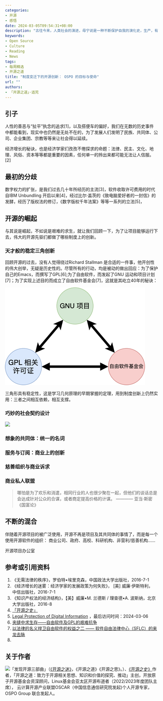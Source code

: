 ```yaml
---
categories:
- 开源
- 感悟
date: 2024-03-05T09:54:31+08:00
description: "古往今来，人类社会的演进，毋宁说是一种不断保护自我的演化史，生产，有人会去破坏生产；秩序，有人会去破坏秩序，物理学上有个名词：墒增，貌似置放在社会上也能够解释。开源，如果放任自流，显然也不会有什么发展，在众多的共同的解决方式中，Open Source Program Office 显然不可或缺。"
keywords:
- Open Source
- Culture
- Reading
- News
tags:
- 每周精选
- 开源之道
title: "制度变迁下的开源创新： OSPO 的目标与使命"
url: ""
authors:
- 「开源之道」·适兕
---
```


## 引子

人性的善恶与“扯平”执念的追求[1]，以及搭便车的偏好，我们在无数的历史事件中都能看到，现实中也仍然是无处不在的，为了发展人们发明了民族、共同体、公司、企业集团、宗教等等来让社会得以延续。

经济增长的秘诀，也是经济学家们孜孜不倦探求的命题：法律、民主、文化、地理、风俗、资本等等都是重要的因素，任何单一的拎出来都可能无法让人信服。[2]

> 

## 最初的分歧

数字权力的扩张，是我们过去几十年所经历的主流[3]，软件收取许可费用的时代自IBM Unbundling 开启以来[4]，经过比尔·盖茨的《致电脑爱好者的一封信》的发酵，经历了版权法的修订，《数字版权千年法案》等等一系列的立法[5]，

## 开源的崛起

与其说是崛起，不如说是艰难的求生，就让我们回顾一下，为了让项目能够运行下去，伟大的开源先驱们都做了哪些制度上的创新。

### 天才般的稳定三角创新

回顾开源的过去，没有人觉得绕过Richard Stallman 是合适的一件事，他开创性的伟大创举，无疑是历史性的。尽管所有的行动，均是被动的做出回应：为了保护自己的Emacs，而撰写了GPL[6];为了自由软件，而发起了GNU 运动和项目计划[7]；为了实现上述目的而成立了自由软件基金会[7]，这就是其屹立40年的秘诀：

![](/images/fsf-gpl-gnu.png)

三角形具有稳定性，这是学习几何原理的早期掌握的定理，用到制度创新上仍然实用：三者之间相互依赖，相互支撑。

### 巧妙的社会契约设计

![](https://www.opensourceforu.com/wp-content/uploads/2017/01/Rise-of-OpenSource-illustration.jpg)

### 想象的共同体：统一的名词


### 服务与订阅：商业上的创新


### 慈善组织与商业诉求



### 商业私人联盟

> 哪怕是为了欢乐和消遣，相同行业的人也很少聚在一起，但他们的谈话总是会达成针对公众的合谋，或者商定提高价格的计谋。
>     ———— 亚当·斯密 《国富论》


## 不断的混合

伴随着开源项目的被广泛使用，开源不再是项目及其共同体的事情了，而是每一个使用开源软件的组织： 商业公司、政府、高校、科研机构、非营利/慈善机构...... 

开源项目办公室

## 参考或引用资料

1. 《无需法律的秩序》，罗伯特•埃里克森，中国政法大学出版社，2016-7-1
2. 《经济增长的迷雾：经济学家的发展政策为何失败》， [美] 威廉·伊斯特利， 中信出版社，2016-7-1
3. 《知识产权法的经济结构》，【美】威廉•M. 兰德斯 / 理查德•A. 波斯纳，北京大学出版社，2016-8
4. [「开源之史」](/posts/history-of-open-source/summary/)
5. [Legal Protection of Digital Information](https://digital-law-online.info/lpdi1.0/treatise17.html) ，最后访问时间：2024-03-06
6. [夹缝中求生存——自由软件及GPL的艰难抗争](https://www.opensourceway.community/posts/history-of-open-source/02-05-ip-law-and-license-evolution-gpl-born/)
7. [以法律的名义捍卫自由软件的权益之二 —— 软件自由法律中心（SFLC）的来龙去脉](posts/foundation_introduce/introduction_of_software_freedom_law_center/)
8. 


## 关于作者

![](/public/kuosi-face-of-os.png)「发现开源三部曲」（[《开源之迷》](posts/book-of-open-source/the-fascinating-of-open-source/)，《开源之道》《开源之思》。）、[《开源之史》](posts/history-of-open-source/summary/)作者，「开源之道：致力于开源相关思想、知识和价值的探究、推动」主创，开放原子开源基金会资深顾问，Linux基金会亚太区开源布道者（2022/2023年度团队主席）， 云计算开源产业联盟OSCAR（中国信息通信研究院发起)个人开源专家，OSPO Group 联合发起人。
